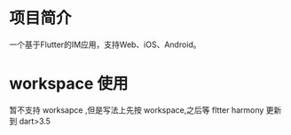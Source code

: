 
# 项目简介

一个基于Flutter的IM应用，支持Web、iOS、Android。

# workspace 使用

暂不支持 worksapce ,但是写法上先按 workspace,之后等 fltter harmony 更新到 dart>3.5